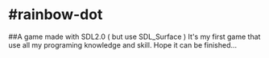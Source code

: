 #rainbow-dot
===========

##A game made with SDL2.0 ( but use SDL_Surface )
It's my first game that use all my programing knowledge and skill.
Hope it can be finished...
